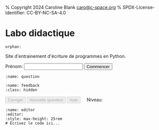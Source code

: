 % Copyright 2024 Caroline Blank <caro@c-space.org>
% SPDX-License-Identifier: CC-BY-NC-SA-4.0

# Labo didactique

```{metadata}
orphan:
```

<style>
#question pre,
#feedback pre {
    white-space: pre-wrap;
}
#level {
    margin-left: 1rem;
}
</style>

<script type="module">
import {bearerAuthorization, domLoaded, fetchJson, text, toBase64} from '../_static/tdoc/core.js';
import {decryptSecret, pageKey, random} from '../_static/tdoc/crypto.js';
import {findEditor} from '../_static/tdoc/editor.js';

// Créé la clé des secrets pour les APIs.
const key = await pageKey('key', 'nMHqoWnA0tvA');

// Décrypte les informations d'identification pour l'API de logging.
const api = tdoc.conf.api_url ?? '/*api';
const storeToken = await decryptSecret(key, {
    iv: 'vgVd4UDZlHfcA99C',
    data: 'iZm48UGgU0I/H3tP4W4ytR1SGZQ0RDGv+mNdPCAAqZGRc2mK8/DEVttoAZ9f3mEo',
});
const session = await toBase64(await random(18));

// Décrypte les informations d'identification pour l'API de chat.
const completionsURL =
    "https://im-api.t-doc.org/1/ai/782/openai/chat/completions";
const compToken = await decryptSecret(key, {
    iv: 'WhVOIKndPgFcQp8x',
    data: 'cB2+NNx58sdf5faBu+65lYUit6U2HDWA9Tt110nr+NsHxCc/T9Ael+FrE1qmylZQfB' +
          'isbrRRQg46vAZL76Rk0cGAdWM43A82YImq59xOk5el2EMsRi2VIyVXOswoJbNQ',
});

let conversationId = 0;
const conversation = {
    'model': 'llama3',
    // 'model': 'mixtral8x22b',
    'messages': [],
};

function logConversation(data) {
    return fetchJson(`${api}/log`, {
        headers: bearerAuthorization(storeToken),
        body: {
            'time': Date.now(),
            'location': location.origin + location.pathname,
            'session': session,
            'data': {
                'id': conversationId,
                'name': name.value,
                'conversation': structuredClone(conversation),
                ...data,
            },
        },
    });
}

// Ajoute une question à la conversation.
async function ask(action, attrs, prompt) {
    conversation['messages'].push({'content': prompt, 'role': 'user'});
    try {
        const resp = await fetchJson(completionsURL, {
            headers: bearerAuthorization(compToken),
            body: conversation,
        });
        const msg = resp['choices'][0]['message'];
        conversation['messages'].push(msg);
        logConversation({
            'type': 'response', 'action': action, ...attrs,
            'level': level, 'score': score,
        });
        return msg['content'];
    } catch (e) {
        logConversation({
            'type': 'error', 'action': action, ...attrs,
            'level': level, 'score': score,
            'error': e.toString(),
        });
        throw e;
    }
}

let level = 0;
let score = 0;
let mistakeMade = false;
const examples = [[`\
Écrivez le programme Python qui correspond à l'algorithme suivant:
Demandez à l'utilisateur la longueur d'un rectangle. Sa largeur mesure 14.5.
Calculez et affichez l'aire du rectangle.
`, `\
Demandez à l'utilisateur une valeur.
Pas de calcul avec des cercles. Pas d'exercice avec des notes.
Un énoncé simple avec un seul calcul à effectuer.
Il ne doit pas y avoir de if, seulement un calcul simple.`,
    ], [`\
Écrivez le programme Python qui correspond à l'algorithme suivant:
Demandez l'âge à l'utilisateur.
S'il a 18 ans et plus, affichez qu'il est majeur, sinon affichez qu'il est \
mineur.
`, `\
Il ne doit contenir qu'un if et un else. La valeur utile pour le if doit être \
indiquée. Considérer que la valeur entrée par l'utilisateur est valide.`,
    ], [`\
Écrivez le programme Python qui correspond à l'algorithme suivant:
Demandez l'âge à l'utilisateur.
S'il a moins de 16, affichez qu'il n'a pas le droit de boire d'alcool.
S'il a 16 ans ou plus et moins de 18 ans, affichez qu'il a le droit de boire du \
vin et de la bière.
Sinon affichez qu'il a le droit de boire de l'alcool.
`, `\
Il doit contenir un elif. Les valeurs utiles pour les if, elif et else, \
doivent être indiquée en précisant si c'est strictement ou inclu. Considérer \
que la valeur entrée par l'utilisateur est valide. \ Utiliser la valeur précédente \
pour indiquer le prochain cas. Exemple: si a est plus petit que 7. Si \
a est plus grand ou égal à 7 et a plus petit (ou égal à 12). \
Les phrases à afficher doivent être courtes. \
Pas de calcul à faire, juste afficher du texte.`,
    ], [`\
Écrivez le programme Python qui correspond à l'un des algorithmes suivants:
Affichez les nombres de 0 à 50 (inclus).
`, `\
Utiliser for i in range(n) avec un seul paramètre. Ne pas demander d'afficher \
des lettres. Doit générer une suite des nombres entiers qui se suivent. Les \
valeurs de début et fin ne doivent pas être les mêmes.`,
], [`\
Écrivez le programme Python qui correspond à l'algorithme suivant:
Initialisez une variable compte_a_rebours à 10.
Tant que compte_a_rebours est plus grand que 0, affichez la valeur de \
compte_a_rebours.
Soustraire 1 à compte_a_rebours.
Affichez 'BOOM'.
`, `\
Utilisez une boucle while. Pas de demande à l'utilisateur. Pas de listes. Pas \
de calcul aléatoire avec le module random. Ne pas utiliser d'exemple avec des \
notes.`,
]];

await domLoaded;

const name = document.querySelector('#name');

const nameKey = 't-doc:firstName'
const firstName = localStorage.getItem(nameKey);
if (firstName !== null) name.setAttribute('value', firstName);

const question = document.querySelector('#question pre');
const feedback = document.querySelector('#feedback');

const correct = document.querySelector('#correct');
const newQuestion = document.querySelector('#new-question');
const help = document.querySelector('#help');
const levelNum = document.querySelector('#levelNum');

// Exécute une fonction en bloquant les boutons.
async function blocking(fn) {
    correct.disabled = newQuestion.disabled = help.disabled = true;
    try {
        return await fn();
    } finally {
        correct.disabled = newQuestion.disabled = help.disabled = false;
    }
}

function resetEditor() {
    const editor = findEditor(document.querySelector('#editor'));
    editor.dispatch(editor.state.update({
        changes: {from: 0, to: editor.state.doc.length, insert: ""},
    }));
}

function focusEditor() {
    findEditor(document.querySelector('#editor')).focus();
}

// Génère une nouvelle question.
async function generateQuestion() {
    levelNum.textContent = `${level + 1}`;
    question.replaceChildren(text("Génération d'une nouvelle question..."));
    const [ex, constraint] = examples[level];
    try {
        const q = await ask('new', {}, `\
Génère un autre exercice du même genre que l'exemple donné ci-dessous sans \
mentionner la condition dans l'énoncé, mais sois créatif ou pas. L'énoncé doit \
avoir du sens. Utilise des CHF à la place des euros. Si l'exercice parle de \
note de l'élève considérer des notes entre 0 et 6 au dixième.

Cet exercice doit suivre la condition suivante: ${constraint}
Transmettre juste l'énoncé de l'exercice sans la solution et autres \
commentaires.
Ne pas résoudre l'exercice et ne pas donner d'exemple.
Ne pas donner les conditions.

Exemple:
${ex}`);
        feedback.classList.add('hidden');
        question.replaceChildren(text(q));
    } catch (e) {
        question.replaceChildren(text(`ERREUR: ${e}`));
        throw e;
    }
}

commencer.addEventListener('click', async () => {
    localStorage.setItem(nameKey, name.value);
    await generateQuestion();
    correct.disabled = newQuestion.disabled = help.disabled = false;
    commencer.disabled = name.disabled = true;
    focusEditor();
});

correct.addEventListener('click', async () => {
    await blocking(async () => {
        // Obtient le code de l'utilisateur à partir de l'éditeur.
        const editor = findEditor(document.querySelector('#editor'));
        const code = editor.state.doc.toString();

        // Demande la correction de la réponse.
        const fb = await ask('correct', {'code': code}, `\
Vérifie si le code suivant correspond à l'énoncé.
Sans s'occuper de la gestion des erreurs et des fautes d'orthographe, vérifie \
si le code contient des erreurs de syntaxe ou d'exécution.

Si le code est vide ou ne contient qu'un commentaire, considérez cela comme une \
erreur.

S'il n'y a pas d'erreur ou que le code semble correct, renvoie seulement ok et \
rien d'autre.
S'il y a des erreurs, explique-les sans afficher de code python.

Pour les codes avec des if, elif et else, les trois codes suivants sont \
équivalents et donc corrects. Il n'est pas nécessaire d'écrire dans le elif note > 4,
car ce cas est déjà pris en compte dans le if. Dans ce cas renvoyer seulement ok.
code 1:
note = float(input("Note de l'élève : "))
if note <= 4.0 :
    print("Insuffisant")
elif note <= 5.5 :
    print("Satisfaisant")
else :
    print("Très bien")

code 2:
note = float(input("Note de l'élève : "))
if note <= 4.0 :
    print("Insuffisant")
elif note > 4.0 and note <= 5.5 :
    print("Satisfaisant")
else :
    print("Très bien")

code 3:
note = float(input("Note de l'élève : "))
if note <= 4.0 :
    print("Insuffisant")
elif 4.0 < note <= 5.5 :
    print("Satisfaisant")
else :
    print("Très bien")

La meilleure version étant le code 1, sans la répétition de note > 4.


Si une valeur est demandée à l'utilisateur et que c'est toujours un nombre \
entier comme un âge, vérifiez que la valeur a été convertie en entier par \
int() et pas en float. Si c'est un nombre à virgule comme une note ou un \
montant, la conversion doit se faire avec float().

La multiplication est commutative, donc l'ordre n'a pas d'importance, cela \
signifie que 3 * 4 donne le même résultat que 4 * 3, c'est donc correct.
Dans une suite de multiplications et de divisions, les opérations sont \
commutatives, cela signifie que nb_km * 1.2 * 7 / 100 donne le même résultat que \
nb_km / 100 * 1.2 * 7, c'est donc correct.
5.0 et 5 sont le même nombre, ce n'est donc pas une erreur.
2.5 et 2.50 sont le même nombre, ce n'est donc pas une erreur.
Dans la boucle for i in range(n), la boucle s'effectue de 0 à (n-1).
Dans la boucle for i in range(m, n), la boucle s'effectue de m à (n-1).

Le code commence ici:

${code.replace('await input_line', 'input')}
`);
        if (fb === "ok" || fb.endsWith("ok")) {
            feedback.querySelector('pre').replaceChildren("Correct!");
            feedback.classList.remove('hidden');
            if (!mistakeMade) {
                score += 1;
                // seulement une réponse correct par niveau
                level = score;
                conversation['messages'] = [];
                conversationId += 1;

                // deux réponses justes par niveau
                //level = Math.floor(score / 2);
                //if (score % 2 == 0) {
                //    conversation['messages'] = [];
                //    conversationId += 1;
                //}
            }
            if (level >= examples.length) {
                question.replaceChildren(text("Bravo, tu as terminé!"));
                return;
            }
            mistakeMade = false;
            resetEditor();
            await generateQuestion();
            focusEditor();
        } else {
            mistakeMade = true;
            feedback.querySelector('pre').replaceChildren(text(fb));
            feedback.classList.remove('hidden');
            focusEditor();
        }
    });
    if (level >= examples.length) {
        newQuestion.disabled = correct.disabled = help.disabled = true;
    }
});

newQuestion.addEventListener('click', async () => {
    await blocking(async () => {
        feedback.classList.add('hidden');
        mistakeMade = false;
        resetEditor();
        await generateQuestion();
        focusEditor();
    });
});

help.addEventListener('click', async () => {
    await blocking(async () => {
        // Obtient le code de l'utilisateur à partir de l'éditeur.
        const editor = findEditor(document.querySelector('#editor'));
        const code = editor.state.doc.toString();

        // Demande la solution de l'exercice.
        const helpResp = await ask('help', {'code': code}, `\
Donne la solution de l'exercice en expliquant comment faire sans mentionner la \
condition.
`);
        feedback.querySelector('pre').replaceChildren(text(helpResp));
        feedback.classList.remove('hidden');

    });
    correct.disabled = true;
});
</script>

Site d'entrainement d'écriture de programmes en Python.

<label for="name">Prénom:</label>
<input type="text" id="name" class="tdoc" size="20"/>
<button id="commencer" class="tdoc-button">Commencer</button>

```{code-block} text
:name: question
```

```{code-block} text
:name: feedback
:class: hidden
```

<button id="correct" class="tdoc-button" disabled>Corriger</button>
<button id="new-question" class="tdoc-button" disabled>Nouvelle question</button>
<button id="help" class="tdoc-button" disabled>Aide</button>
<span id="level">Niveau: <span id="levelNum"></span></span>

```{exec} python
:name: editor
:editor:
:style: max-height: 25rem
# Écrivez le code ici...
```
